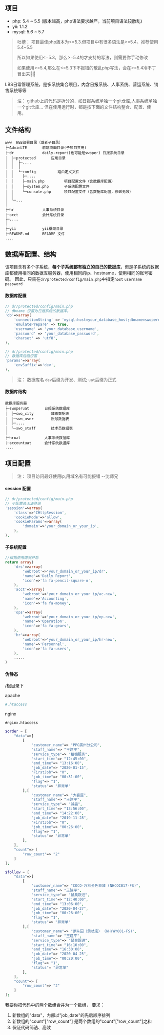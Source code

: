 ## 项目
- php: 5.4 ~ 5.5 (版本越高，php语法要求越严，当前项目语法较散乱)
- yii: 1.1.2
- mysql: 5.6 ~ 5.7

> 吐槽：
> 项目最佳php版本为<=5.3.但项目中有很多语法是>=5.4。推荐使用5.4~5.5
> 
> 所以如果使用<=5.3，那么>=5.4的才支持的写法，则需要你手动修改
> 
> 如果使用>=5.4,那么在<=5.3下不报错的散乱php写法，会在>=5.4冷不丁冒出来🫥🫡

LBS日常管理系统，是多系统集合项目，内含日报系统、人事系统、营运系统、销售系统等等

> 注：
> github上的代码是拆分的，如日报系统单独一个git仓库,人事系统单独一个git仓库...
> 但在使用运行时，都是按下面的文件结构整合、配置、使用。

## 文件结构
```
www  WEB部署目录（或者子目录）
├─AdminLTE       前端页面目录(子项目共用)
├─dr             daily-report(也可能是swoper) 日报系统目录
│  ├─protected       应用目录
│  │  ├─....
│  │  │
│  │  └─config          路由定义文件
│  │    ├─....
│  │    ├─main.php         项目配置文件（含数据库配置）
│  │    ├─system.php       子系统配置文件
│  │    └─console.php      项目配置文件（含数据库配置，修改无效）
│  │  
│  └─...
│
├─hr             人事系统目录
├─acct           会计系统目录
├─....
│
├─yii            yii框架目录
├─README.md      README 文件
....
```

## 数据库配置、结构
该项目含有多个子系统，**每个子系统都有独立的自己的数据库**，但是子系统的数据库都使用相同的数据库服务器，使用相同的ip、hostname，使用相同的账号密码。
因此，只需在`dr/protected/config/main.php`中指定`host` `username` `password`

#### 数据库配置
```php
// dr/protected/config/main.php
// dbname 设置为日报系统的数据库。
'db'=>array(
    'connectionString' => 'mysql:host=your_database_host;dbname=swoperuat',
    'emulatePrepare' => true,
    'username' => 'your_database_username',
    'password' => 'your_database_password',
    'charset' => 'utf8',
),
```

```php
// dr/protected/config/main.php
// 数据库后缀设置
'params'=>array(
    'envSuffix'=>'dev',
),
```
> 注：
> 数据库名
> `dev`后缀为开发、测试;
> `uat`后缀为正式

#### 数据库结构
```
数据库服务器
├─swoperuat       日报系统数据库
│  ├─swo_city        城市数据表
│  ├─swo_user        账号数据表
│  ├─....
│  └─swo_staff       技术员数据表
│
├─hruat           人事系统数据库
├─accountuat      会计系统数据库
....
```

## 项目配置

> 注：
> 项目访问最好使用ip,用域名有可能报错 --沈师兄

#### session 配置
```php
// dr/protected/config/main.php
// 不配置会无法登录
'session'=>array(
    'class'=>'CHttpSession',
    'cookieMode'=>'allow',
    'cookieParams'=>array(
        'domain'=>'your_domain_or_your_ip',
    ),
),
```

#### 子系统配置
```php
//根据使用情况开启
return array(
    'drs'=>array(
        'webroot'=>'your_domain_or_your_ip/dr',
        'name'=>'Daily Report',
        'icon'=>'fa fa-pencil-square-o',
    ),
    'acct'=>array(
        'webroot'=>'your_domain_or_your_ip/ac-new',
        'name'=>'Accounting',
        'icon'=>'fa fa-money',
    ),
    'ops'=>array(
        'webroot'=>'your_domain_or_your_ip/op-new',
        'name'=>'Operation',
        'icon'=>'fa fa-gears',
    ),
    'hr'=>array(
        'webroot'=>'your_domain_or_your_ip/hr-new',
        'name'=>'Personnel',
        'icon'=>'fa fa-users',
    ),
    .....
)
```

#### 伪静态
/根目录下

apache
```apache
#.htaccess

```

nginx
```nginx
#nginx.htaccess

```

```php
$order = [
    "data"=>[
        [
            "customer_name"=> "PPG廣州分公司",
            "staff_name"=> "王建平",
            "service_type"=> "租機服务",
            "start_time"=> "12:45:00",
            "end_time"=> "13:16:00",
            "job_date"=> "2020-01-15",
            "FirstJob"=> "0",
            "job_time"=> "00:31:00",
            "flag"=> "1",
            "status"=> "异常单"
        ],[
            "customer_name"=> "大喜屋",
            "staff_name"=> "王建平",
            "service_type"=> "滅蟲",
            "start_time"=> "13:56:00",
            "end_time"=> "14:22:00",
            "job_date"=> "2019-11-28",
            "FirstJob"=> "0",
            "job_time"=> "00:26:00",
            "flag"=> "1",
            "status"=> "异常单"
        ],
    ],
    "count"=> [
        "row_count"=> "2"
    ]
];

$follow = [
    "data"=>[
        [
            "customer_name"=> "COCO-万科金色领域 (NHCOC017-FS)",
            "staff_name"=> "王建平",
            "service_type"=> "鼠臭跟进",
            "start_time"=> "12:40:00",
            "end_time"=> "13:06:00",
            "job_date"=> "2020-04-27",
            "job_time"=> "00:26:00",
            "flag"=> "1",
            "status"=> "异常单"
        ],[
            "customer_name"=> "原味园（黄岐店） (NHYWY001-FS)",
            "staff_name"=> "王建平",
            "service_type"=> "鼠臭跟进",
            "start_time"=> "16:10:00",
            "end_time"=> "16:30:00",
            "job_date"=> "2020-04-25",
            "job_time"=> "00:20:00",
            "flag"=> "1",
            "status"= "异常单"
        ],
    ],
    "count"=> [
        "row_count"=> "2"
    ]
];

```
我要你把代码中的两个数组合并为一个数组，
要求：
1. 新数组的"data"，内部以"job_date"的先后顺序排列
2. 新数组的"count"["row_count"] 是两个数组的"count"["row_count"]之和
3. 保证代码简洁、高效